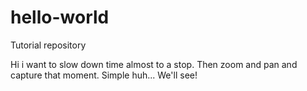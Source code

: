 # hello-world
Tutorial repository

Hi i want to slow down time almost to a stop. Then zoom and pan and capture that moment. Simple huh... We'll see!
